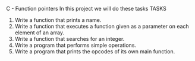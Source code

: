 C - Function pointers
In this project we will do these tasks
TASKS

1. Write a function that prints a name. 
2. Write a function that executes a function given as a parameter on each element of an array.
3. Write a function that searches for an integer.
4. Write a program that performs simple operations.
5. Write a program that prints the opcodes of its own main function.
